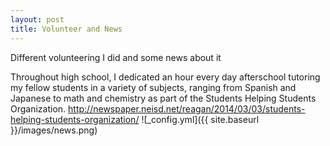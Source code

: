 ```yaml
---
layout: post
title: Volunteer and News
---
```

Different volunteering I did and some news about it


Throughout high school, I dedicated an hour every day afterschool tutoring my fellow students in a variety of subjects, ranging from Spanish and Japanese to math and chemistry as part of the Students Helping Students Organization. 
http://newspaper.neisd.net/reagan/2014/03/03/students-helping-students-organization/ 
![_config.yml]({{ site.baseurl }}/images/news.png)
